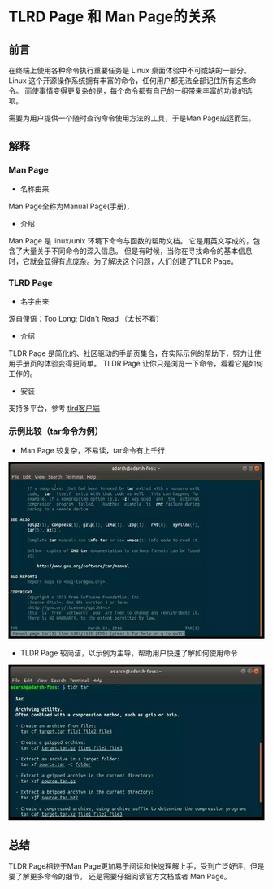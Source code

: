 # TLRD Page 和 Man Page的关系

## 前言

在终端上使用各种命令执行重要任务是 Linux 桌面体验中不可或缺的一部分。
Linux 这个开源操作系统拥有丰富的命令，任何用户都无法全部记住所有这些命令。
而使事情变得更复杂的是，每个命令都有自己的一组带来丰富的功能的选项。

需要为用户提供一个随时查询命令使用方法的工具，于是Man Page应运而生。

## 解释

### Man Page

- 名称由来

Man Page全称为Manual Page(手册)，

- 介绍

Man Page 是 linux/unix 环境下命令与函数的帮助文档。
它是用英文写成的，包含了大量关于不同命令的深入信息。
但是有时候，当你在寻找命令的基本信息时，它就会显得有点庞杂。为了解决这个问题，人们创建了TLDR Page。

### TLRD Page

- 名字由来

源自俚语：Too Long; Didn't Read （太长不看）

- 介绍

TLDR Page 是简化的、社区驱动的手册页集合，在实际示例的帮助下，努力让使用手册页的体验变得更简单。
TLDR Page 让你只是浏览一下命令，看看它是如何工作的。

- 安装

支持多平台，参考 [tlrd客户端](https://github.com/tldr-pages/tldr#clients)

### 示例比较（tar命令为例）

- Man Page 较复杂，不易读，tar命令有上千行

![Man](image/TLDR_VS_MAN_Page_1.jpg)

- TLDR Page 较简洁，以示例为主导，帮助用户快速了解如何使用命令

![TLDR](image/TLDR_VS_MAN_Page_2.jpg)

## 总结

TLDR Page相较于Man Page更加易于阅读和快速理解上手，受到广泛好评，但是要了解更多命令的细节，
还是需要仔细阅读官方文档或者 Man Page。
